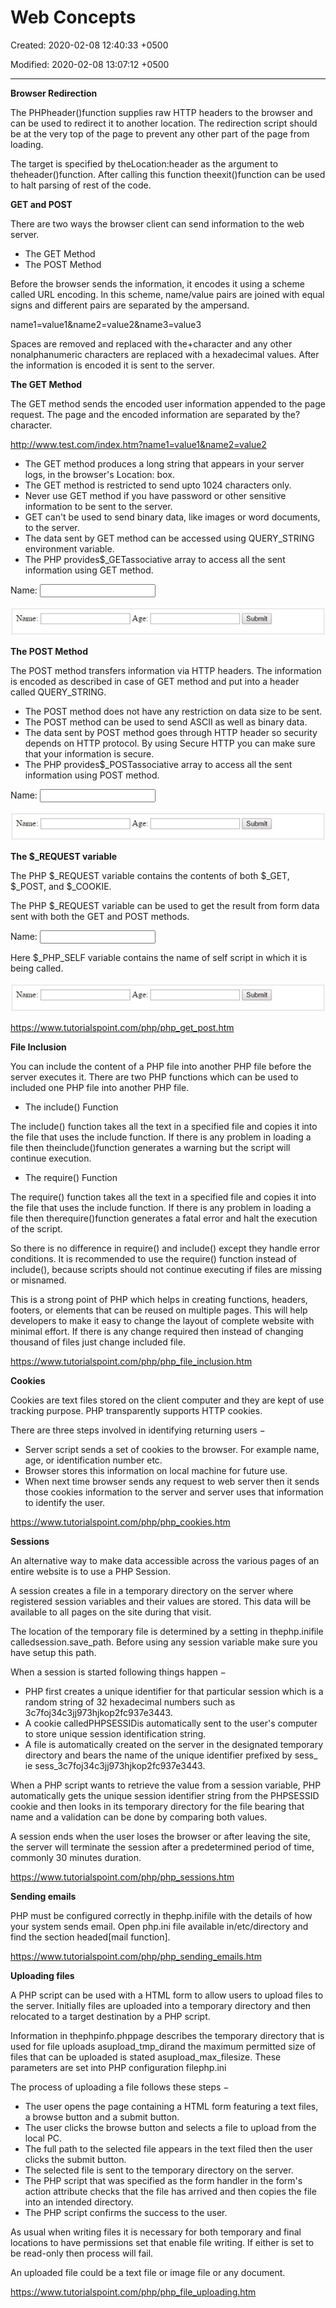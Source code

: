 # Web Concepts

Created: 2020-02-08 12:40:33 +0500

Modified: 2020-02-08 13:07:12 +0500

---

**Browser Redirection**

The PHPheader()function supplies raw HTTP headers to the browser and can be used to redirect it to another location. The redirection script should be at the very top of the page to prevent any other part of the page from loading.



The target is specified by theLocation:header as the argument to theheader()function. After calling this function theexit()function can be used to halt parsing of rest of the code.



<?php
if( $_POST["location"] ) {
$location = $_POST["location"];
header( "Location:$location" );

exit();
}
?>



**GET and POST**

There are two ways the browser client can send information to the web server.
-   The GET Method
-   The POST Method



Before the browser sends the information, it encodes it using a scheme called URL encoding. In this scheme, name/value pairs are joined with equal signs and different pairs are separated by the ampersand.

name1=value1&name2=value2&name3=value3



Spaces are removed and replaced with the+character and any other nonalphanumeric characters are replaced with a hexadecimal values. After the information is encoded it is sent to the server.



**The GET Method**

The GET method sends the encoded user information appended to the page request. The page and the encoded information are separated by the?character.

<http://www.test.com/index.htm?name1=value1&name2=value2>


-   The GET method produces a long string that appears in your server logs, in the browser's Location: box.
-   The GET method is restricted to send upto 1024 characters only.
-   Never use GET method if you have password or other sensitive information to be sent to the server.
-   GET can't be used to send binary data, like images or word documents, to the server.
-   The data sent by GET method can be accessed using QUERY_STRING environment variable.
-   The PHP provides$_GETassociative array to access all the sent information using GET method.



<?php
if( $_GET["name"] || $_GET["age"] ) {
echo "Welcome ". $_GET['name']. "<br ";
echo "You are ". $_GET['age']. " years old.";

exit();
}
?>
<html>
<body>

<form action = "<?php $_PHP_SELF ?>" method = "GET">
Name: <input type = "text" name = "name" 
Age: <input type = "text" name = "age" 
<input type = "submit" 
</form>

</body>
</html>



![Forms](media/Web-Concepts-image1.jpg)



**The POST Method**

The POST method transfers information via HTTP headers. The information is encoded as described in case of GET method and put into a header called QUERY_STRING.
-   The POST method does not have any restriction on data size to be sent.
-   The POST method can be used to send ASCII as well as binary data.
-   The data sent by POST method goes through HTTP header so security depends on HTTP protocol. By using Secure HTTP you can make sure that your information is secure.
-   The PHP provides$_POSTassociative array to access all the sent information using POST method.



<?php
if( $_POST["name"] || $_POST["age"] ) {
if (preg_match("/[^A-Za-z'-]/",$_POST['name'] )) {
die ("invalid name and name should be alpha");
}
echo "Welcome ". $_POST['name']. "<br ";
echo "You are ". $_POST['age']. " years old.";

exit();
}
?>
<html>
<body>

<form action = "<?php $_PHP_SELF ?>" method = "POST">
Name: <input type = "text" name = "name" 
Age: <input type = "text" name = "age" 
<input type = "submit" 
</form>

</body>
</html>



![Forms](media/Web-Concepts-image1.jpg)



**The $_REQUEST variable**

The PHP $_REQUEST variable contains the contents of both $_GET, $_POST, and $_COOKIE.



The PHP $_REQUEST variable can be used to get the result from form data sent with both the GET and POST methods.



<?php
if( $_REQUEST["name"] || $_REQUEST["age"] ) {
echo "Welcome ". $_REQUEST['name']. "<br ";
echo "You are ". $_REQUEST['age']. " years old.";
exit();
}
?>
<html>
<body>

<form action = "<?php $_PHP_SELF ?>" method = "POST">
Name: <input type = "text" name = "name" 
Age: <input type = "text" name = "age" 
<input type = "submit" 
</form>

</body>
</html>



Here $_PHP_SELF variable contains the name of self script in which it is being called.



![Forms](media/Web-Concepts-image1.jpg)



<https://www.tutorialspoint.com/php/php_get_post.htm>



**File Inclusion**

You can include the content of a PHP file into another PHP file before the server executes it. There are two PHP functions which can be used to included one PHP file into another PHP file.
-   The include() Function

The include() function takes all the text in a specified file and copies it into the file that uses the include function. If there is any problem in loading a file then theinclude()function generates a warning but the script will continue execution.


-   The require() Function

The require() function takes all the text in a specified file and copies it into the file that uses the include function. If there is any problem in loading a file then therequire()function generates a fatal error and halt the execution of the script.



So there is no difference in require() and include() except they handle error conditions. It is recommended to use the require() function instead of include(), because scripts should not continue executing if files are missing or misnamed.



This is a strong point of PHP which helps in creating functions, headers, footers, or elements that can be reused on multiple pages. This will help developers to make it easy to change the layout of complete website with minimal effort. If there is any change required then instead of changing thousand of files just change included file.



<https://www.tutorialspoint.com/php/php_file_inclusion.htm>



**Cookies**

Cookies are text files stored on the client computer and they are kept of use tracking purpose. PHP transparently supports HTTP cookies.



There are three steps involved in identifying returning users −
-   Server script sends a set of cookies to the browser. For example name, age, or identification number etc.
-   Browser stores this information on local machine for future use.
-   When next time browser sends any request to web server then it sends those cookies information to the server and server uses that information to identify the user.



<https://www.tutorialspoint.com/php/php_cookies.htm>



**Sessions**

An alternative way to make data accessible across the various pages of an entire website is to use a PHP Session.



A session creates a file in a temporary directory on the server where registered session variables and their values are stored. This data will be available to all pages on the site during that visit.



The location of the temporary file is determined by a setting in thephp.inifile calledsession.save_path. Before using any session variable make sure you have setup this path.



When a session is started following things happen −
-   PHP first creates a unique identifier for that particular session which is a random string of 32 hexadecimal numbers such as 3c7foj34c3jj973hjkop2fc937e3443.
-   A cookie calledPHPSESSIDis automatically sent to the user's computer to store unique session identification string.
-   A file is automatically created on the server in the designated temporary directory and bears the name of the unique identifier prefixed by sess_ ie sess_3c7foj34c3jj973hjkop2fc937e3443.



When a PHP script wants to retrieve the value from a session variable, PHP automatically gets the unique session identifier string from the PHPSESSID cookie and then looks in its temporary directory for the file bearing that name and a validation can be done by comparing both values.



A session ends when the user loses the browser or after leaving the site, the server will terminate the session after a predetermined period of time, commonly 30 minutes duration.



<https://www.tutorialspoint.com/php/php_sessions.htm>



**Sending emails**

PHP must be configured correctly in thephp.inifile with the details of how your system sends email. Open php.ini file available in/etc/directory and find the section headed[mail function].



<https://www.tutorialspoint.com/php/php_sending_emails.htm>



**Uploading files**

A PHP script can be used with a HTML form to allow users to upload files to the server. Initially files are uploaded into a temporary directory and then relocated to a target destination by a PHP script.



Information in thephpinfo.phppage describes the temporary directory that is used for file uploads asupload_tmp_dirand the maximum permitted size of files that can be uploaded is stated asupload_max_filesize. These parameters are set into PHP configuration filephp.ini



The process of uploading a file follows these steps −
-   The user opens the page containing a HTML form featuring a text files, a browse button and a submit button.
-   The user clicks the browse button and selects a file to upload from the local PC.
-   The full path to the selected file appears in the text filed then the user clicks the submit button.
-   The selected file is sent to the temporary directory on the server.
-   The PHP script that was specified as the form handler in the form's action attribute checks that the file has arrived and then copies the file into an intended directory.
-   The PHP script confirms the success to the user.



As usual when writing files it is necessary for both temporary and final locations to have permissions set that enable file writing. If either is set to be read-only then process will fail.



An uploaded file could be a text file or image file or any document.



<https://www.tutorialspoint.com/php/php_file_uploading.htm>

